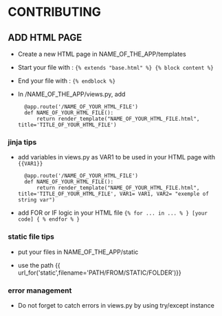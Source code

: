 # CONTRIBUTING

## ADD HTML PAGE

- Create a new HTML page in NAME_OF_THE_APP/templates 

- Start your file with :
	`{% extends "base.html" %}
	{% block content %}`

- End your file with :
	`{% endblock %}`

- In /NAME_OF_THE_APP/views.py, add 

		@app.route('/NAME_OF_YOUR_HTML_FILE')
		def NAME_OF_YOUR_HTML_FILE():
			return render_template("NAME_OF_YOUR_HTML_FILE.html", title='TITLE_OF_YOUR_HTML_FILE')


### jinja tips 

- add variables in views.py as VAR1 to be used in your HTML page with `{{VAR1}}`
	
		@app.route('/NAME_OF_YOUR_HTML_FILE')
		def NAME_OF_YOUR_HTML_FILE():
			return render_template("NAME_OF_YOUR_HTML_FILE.html", title='TITLE_OF_YOUR_HTML_FILE', VAR1= VAR1, VAR2= "exemple of string var")



	


- add FOR or IF logic in your HTML file
		`{% for ... in ... % }
		[your code]
		{ % endfor % }`


### static file tips

- put your files in NAME_OF_THE_APP/static

- use the path {{ url_for('static',filename='PATH/FROM/STATIC/FOLDER')}} 


### error management
- Do not forget to catch errors in views.py by using try/except instance